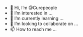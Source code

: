 - 👋 Hi, I’m @Curepeople
- 👀 I’m interested in ...
- 🌱 I’m currently learning ...
- 💞️ I’m looking to collaborate on ...
- 📫 How to reach me ...

<!---
Curepeople/Curepeople is a ✨ special ✨ repository because its `README.md` (this file) appears on your GitHub profile.
You can click the Preview link to take a look at your changes.
--->
